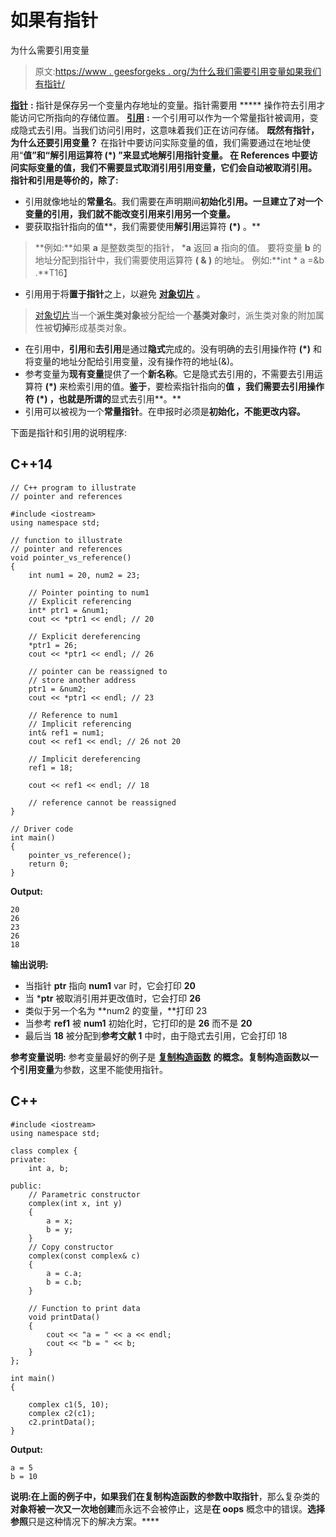 # 如果有指针

为什么需要引用变量

> 原文:[https://www . geesforgeks . org/为什么我们需要引用变量如果我们有指针/](https://www.geeksforgeeks.org/why-do-we-need-reference-variables-if-we-have-pointers/)

[**指针**](https://www.geeksforgeeks.org/pointers-in-c-and-c-set-1-introduction-arithmetic-and-array/) **:** 指针是保存另一个变量内存地址的变量。指针需要用 ***** 操作符去引用才能访问它所指向的存储位置。
[**引用**](https://www.geeksforgeeks.org/references-in-c/) **:** 一个引用可以作为一个常量指针被调用，变成隐式去引用。当我们访问引用时，这意味着我们正在访问存储。
**既然有指针，为什么还要引用变量？**
在指针中要访问实际变量的值，我们需要通过在地址使用“**值”和“解引用运算符 **(*)** ”来显式地解引用指针变量。
在 References 中要访问实际变量的值，我们不需要显式取消引用引用变量，它们会自动被取消引用。
**指针和引用是等价的，除了:****

*   引用就像地址的**常量名**。我们需要在声明期间**初始化引用。一旦建立了对一个变量的引用，我们就不能改变引用来引用另一个变量。**
*   要获取指针指向的值**，我们需要使用**解引用**运算符 **(*)** 。**

> **例如:**如果 **a** 是整数类型的指针， ***a** 返回 **a** 指向的值。
> 要将变量 **b** 的地址分配到指针中，我们需要使用运算符 **( & )** 的地址。
> 例如:**int * a =&b .**T16】

*   引用用于将**置于指针**之上，以避免 [**对象切片**](https://www.geeksforgeeks.org/object-slicing-in-c/) 。

> [对象切片](https://www.geeksforgeeks.org/object-slicing-in-c/)当一个**派生类对象**被分配给一个**基类对象**时，派生类对象的附加属性被**切掉**形成基类对象。

*   在引用中，**引用**和**去引用**是通过**隐式**完成的。没有明确的去引用操作符 **(*)** 和将变量的地址分配给引用变量，没有操作符的地址(&)。
*   参考变量为**现有变量**提供了一个**新名称**。它是隐式去引用的，不需要去引用运算符 **(*)** 来检索引用的值。**鉴于**，要检索指针指向的**值** **，我们需要去引用操作符 **(*)** ，也就是所谓的**显式去引用**。**
*   引用可以被视为一个**常量指针**。在申报时必须是**初始化，不能更改内容。**

下面是指针和引用的说明程序:

## C++14

```
// C++ program to illustrate
// pointer and references

#include <iostream>
using namespace std;

// function to illustrate
// pointer and references
void pointer_vs_reference()
{
    int num1 = 20, num2 = 23;

    // Pointer pointing to num1
    // Explicit referencing
    int* ptr1 = &num1;
    cout << *ptr1 << endl; // 20

    // Explicit dereferencing
    *ptr1 = 26;
    cout << *ptr1 << endl; // 26

    // pointer can be reassigned to
    // store another address
    ptr1 = &num2;
    cout << *ptr1 << endl; // 23

    // Reference to num1
    // Implicit referencing
    int& ref1 = num1;
    cout << ref1 << endl; // 26 not 20

    // Implicit dereferencing
    ref1 = 18;

    cout << ref1 << endl; // 18

    // reference cannot be reassigned
}

// Driver code
int main()
{
    pointer_vs_reference();
    return 0;
}
```

**Output:** 

```
20
26
23
26
18
```

**输出说明:**

*   当指针 **ptr** 指向 **num1** var 时，它会打印 **20**
*   当 ***ptr** 被取消引用并更改值时，它会打印 **26**
*   类似于另一个名为 **num2 的变量，**打印 23
*   当参考 **ref1** 被 **num1** 初始化时，它打印的是 **26** 而不是 **20**
*   最后当 **18** 被分配到**参考文献 1** 中时，由于隐式去引用，它会打印 18

**参考变量说明:**
参考变量最好的例子是 [**复制构造函数**](https://www.geeksforgeeks.org/copy-constructor-in-cpp/) **的概念。**复制构造函数以一个**引用变量**为参数，这里不能使用指针。

## C++

```
#include <iostream>
using namespace std;

class complex {
private:
    int a, b;

public:
    // Parametric constructor
    complex(int x, int y)
    {
        a = x;
        b = y;
    }
    // Copy constructor
    complex(const complex& c)
    {
        a = c.a;
        b = c.b;
    }

    // Function to print data
    void printData()
    {
        cout << "a = " << a << endl;
        cout << "b = " << b;
    }
};

int main()
{

    complex c1(5, 10);
    complex c2(c1);
    c2.printData();
}
```

**Output:** 

```
a = 5
b = 10
```

**说明:**在上面的例子中，如果我们在复制构造函数的参数中取**指针**，那么复杂类的**对象将被一次又一次地创建**而永远不会被停止，这是**在 oops** 概念中的错误。**选择参照**只是这种情况下的解决方案。****